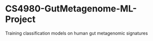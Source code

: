 # CS4980-GutMetagenome-ML-Project
Training classification models on human gut metagenomic signatures 
